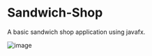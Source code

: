 # Sandwich-Shop
A basic sandwich shop application using javafx.

![image](https://github.com/Ayush272002/Sandwich-Shop/assets/116728686/95282b56-e73f-4b96-afe6-1ec1dc71e884)

